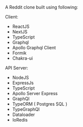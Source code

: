A Reddit clone built using following:

Client:
* ReactJS
* NextJS
* TypeScript
* Graphql
* Apollo Graphql Client
* Formik
* Chakra-ui

API Server:
* NodeJS
* ExpressJs
* TypeScript
* Apollo Server Express
* GraphQl
* TypeORM ( Postgres SQL )
* TypeGraphQl
* Dataloader
* IoRedis
